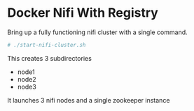 # Docker Nifi With Registry

Bring up a fully functioning nifi cluster with a single command.


``` bash
# ./start-nifi-cluster.sh
```

This creates 3 subdirectories
 * node1
 * node2
 * node3

It launches 3 nifi nodes and a single zookeeper instance


